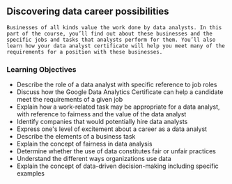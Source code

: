 ## Discovering data career possibilities

```Businesses of all kinds value the work done by data analysts. In this part of the course, you’ll find out about these businesses and the specific jobs and tasks that analysts perform for them. You’ll also learn how your data analyst certificate will help you meet many of the requirements for a position with these businesses.```

### Learning Objectives

* Describe the role of a data analyst with specific reference to job roles
* Discuss how the Google Data Analytics Certificate can help a candidate meet the requirements of a given job
* Explain how a work-related task may be appropriate for a data analyst, with reference to fairness and the value of the data analyst
* Identify companies that would potentially hire data analysts
* Express one's level of excitement about a career as a data analyst
* Describe the elements of a business task
* Explain the concept of fairness in data analysis
* Determine whether the use of data constitutes fair or unfair practices
* Understand the different ways organizations use data
* Explain the concept of data-driven decision-making including specific examples